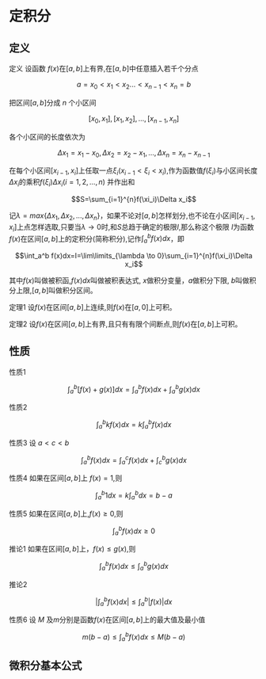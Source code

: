 # 定积分

## 定义

定义 设函数 $f(x)$在$[a,b]$上有界,在$[a,b]$中任意插入若千个分点

$$a=x_0<x_1<x_2...<x_{n-1}<x_n=b$$

把区间$[a,b]$分成 $n$ 个小区间

$$[x_0,x_1],[x_1,x_2],...,[x_{n-1},x_n]$$

各个小区间的长度依次为

$$\Delta x_1=x_1-x_0,\Delta x_2=x_2-x_1,...,\Delta x_n=x_n-x_{n-1}$$

在每个小区间$[x_{i-1},x_i]$上任取一点$\xi_i(x_{i-1}<\xi_i<x_i)$,作为函数值$f(\xi_i)$与小区间长度$\Delta x_i$的乘积$f(\xi_i)\Delta x_i(i= 1,2,...,n)$ 并作出和

$$S=\sum_{i=1}^{n}f(\xi_i)\Delta x_i$$

记$\lambda=max\{\Delta x_1,\Delta x_2,...,\Delta x_n\}$，如果不论对$[a,b]$怎样划分,也不论在小区间$[x_{i-1},x_i]$上点怎样选取,只要当$\lambda \to 0$时,和$S$总趋于确定的极限$I$,那么称这个极限 $I$为函数$f(x)$在区间$[a,b]$上的定积分(简称积分),记作$\int_a^b f(x)dx$，即

$$\int_a^b f(x)dx=I=\lim\limits_{\lambda \to 0}\sum_{i=1}^{n}f(\xi_i)\Delta x_i$$

其中$f(x)$叫做被积函,$f(x)dx$叫做被积表达式, $x$做积分变量，$a$做积分下限, $b$叫做积分上限,$[a,b]$叫做积分区间。

定理1 设$f(x)$在区间$[a,b]$上连续,则$f(x)$在$[a,0]$上可积。

定理2 设$f(x)$在区间$[a,b]$上有界,且只有有限个间断点,则$f(x)$在$[a,b]$上可积。

## 性质

性质1

$$\int_a^b [f(x)+g(x)]dx=\int_a^b f(x)dx+ \int_a^b g(x)dx$$

性质2

$$\int_a^b kf(x)dx=k\int_a^b f(x)dx$$

性质3 设 $a<c<b$

$$\int_a^b f(x)dx=\int_a^c f(x)dx+ \int_c^b g(x)dx$$

性质4 如果在区间$[a,b]$上 $f(x)=1$,则

$$\int_a^b 1dx=k\int_a^b dx=b-a$$

性质5 如果在区间$[a,b]$上,$f(x) \ge 0$,则

$$\int_a^b f(x)dx \ge 0$$

推论1 如果在区间$[a,b]$上，$f(x) \le g(x)$,则

$$\int_a^b f(x)dx \le \int_a^b g(x)dx$$

推论2 

$$|\int_a^b f(x)dx| \le \int_a^b |f(x)|dx$$

性质6 设 $M$ 及$m$分别是函数$f(x)$在区间$[a,b]$上的最大值及最小值

$$m(b-a) \le \int_a^b f(x)dx \le M(b-a)$$

## 微积分基本公式

